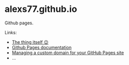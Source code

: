 # alexs77.github.io

Github pages.

Links:

- [The thing itself 😉](https://a.skwar.xyz)
- [Github Pages documentation](https://help.github.com/pages/)
- [Managing a custom domain for your GitHub Pages site](https://docs.github.com/en/pages/configuring-a-custom-domain-for-your-github-pages-site/managing-a-custom-domain-for-your-github-pages-site)
- …
